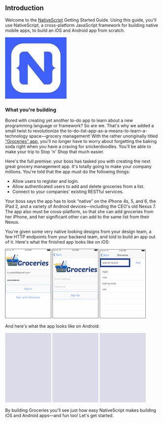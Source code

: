 ## Introduction

Welcome to the [NativeScript](https://nativescript.org) Getting Started Guide. Using this guide, you'll use NativeScript, a cross-platform JavaScript framework for building native mobile apps, to build an iOS and Android app from scratch.

![NativeScript.org logo](images/nativescript-logo.jpg)

### What you're building

Bored with creating yet another to-do app to learn about a new programming language or framework? So are we. That's why we added a small twist to revolutionize the to-do-list-app-as-a-means-to-learn-a-technology space—grocery management! With the rather unoriginally titled [“Groceries” app](https://github.com/tjvantoll/groceries), you'll no longer have to worry about forgetting the baking soda right when you have a craving for snickerdoodles. You'll be able to make your trip to Stop 'n' Shop that much easier.

Here's the full premise: your boss has tasked you with creating the next great grocery management app. It's totally going to make your company millions. You're told that the app must do the following things:

- Allow users to register and login.
- Allow authenticated users to add and delete groceries from a list.
- Connect to your companies' existing RESTful services.

Your boss says the app has to look “native” on the iPhone 4s, 5, and 6, the iPad 2, and a variety of Android devices—including the CEO's old Nexus 7. The app also must be cross-platform, so that she can add groceries from her iPhone, and her significant other can add to the same list from their Nexus.

You're given some very native looking designs from your design team, a few HTTP endpoints from your backend team, and told to build an app out of it. Here's what the finished app looks like on iOS:

![login](images/login-screenshot.png)
![register](images/register-screenshot.png)
![list](images/list-screenshot.png)

And here's what the app looks like on Android:

![placeholder](images/screenshot-placeholder.png)
![placeholder](images/screenshot-placeholder.png)
![placeholder](images/screenshot-placeholder.png)

By building Groceries you'll see just how easy NativeScript makes building iOS and Android apps—and fun too! Let's get started.
